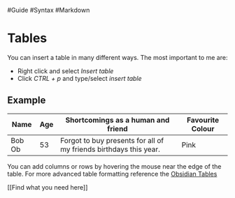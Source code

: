 #Guide #Syntax #Markdown 
# Tables
You can insert a table in many different ways. The most important to me are:
- Right click and select *Insert table*
- Click *CTRL + p* and type/select *insert table*
## Example

| Name   | Age | Shortcomings as a human and friend                                | Favourite Colour |
| ------ | --- | ----------------------------------------------------------------- | ---------------- |
| Bob Ob | 53  | Forgot to buy presents for all of my friends birthdays this year. | Pink             |
You can add columns or rows by hovering the mouse near the edge of the table.
For more advanced table formatting reference the [Obsidian Tables ](https://help.obsidian.md/advanced-syntax#Tables)

[[Find what you need here]]